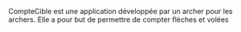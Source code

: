 CompteCible est une application développée par un archer pour les archers.
Elle a pour but de permettre de compter flèches et volées

